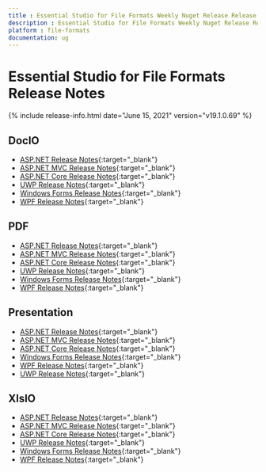 ```yaml
---
title : Essential Studio for File Formats Weekly Nuget Release Release Notes  
description : Essential Studio for File Formats Weekly Nuget Release Release Notes  
platform : file-formats
documentation: ug
---
```


# Essential Studio for File Formats  Release Notes  

{% include release-info.html date="June 15, 2021" version="v19.1.0.69" %} 

## DocIO

* [ASP.NET Release Notes](/aspnet/release-notes/v19.1.0.69#docio){:target="_blank"}
* [ASP.NET MVC Release Notes](/aspnetmvc/release-notes/v19.1.0.69#docio){:target="_blank"}
* [ASP.NET Core Release Notes](/aspnet-core/release-notes/v19.1.0.69#docio){:target="_blank"}
* [UWP Release Notes](/uwp/release-notes/v19.1.0.69#docio){:target="_blank"}
* [Windows Forms Release Notes](/windowsforms/release-notes/v19.1.0.69#docio){:target="_blank"}
* [WPF Release Notes](/wpf/release-notes/v19.1.0.69#docio){:target="_blank"}


## PDF

* [ASP.NET Release Notes](/aspnet/release-notes/v19.1.0.69#pdf){:target="_blank"}
* [ASP.NET MVC Release Notes](/aspnetmvc/release-notes/v19.1.0.69#pdf){:target="_blank"}
* [ASP.NET Core Release Notes](/aspnet-core/release-notes/v19.1.0.69#pdf){:target="_blank"}
* [UWP Release Notes](/uwp/release-notes/v19.1.0.69#pdf){:target="_blank"}
* [Windows Forms Release Notes](/windowsforms/release-notes/v19.1.0.69#pdf){:target="_blank"}
* [WPF Release Notes](/wpf/release-notes/v19.1.0.69#pdf){:target="_blank"}


## Presentation

* [ASP.NET Release Notes](/aspnet/release-notes/v19.1.0.69#presentation){:target="_blank"}
* [ASP.NET MVC Release Notes](/aspnetmvc/release-notes/v19.1.0.69#presentation){:target="_blank"}
* [ASP.NET Core Release Notes](/aspnet-core/release-notes/v19.1.0.69#presentation){:target="_blank"}
* [Windows Forms Release Notes](/windowsforms/release-notes/v19.1.0.69#presentation){:target="_blank"}
* [WPF Release Notes](/wpf/release-notes/v19.1.0.69#presentation){:target="_blank"}
* [UWP Release Notes](/uwp/release-notes/v19.1.0.69#presentation){:target="_blank"}


## XlsIO

* [ASP.NET Release Notes](/aspnet/release-notes/v19.1.0.69#xlsio){:target="_blank"}
* [ASP.NET MVC Release Notes](/aspnetmvc/release-notes/v19.1.0.69#xlsio){:target="_blank"}
* [ASP.NET Core Release Notes](/aspnet-core/release-notes/v19.1.0.69#xlsio){:target="_blank"}
* [UWP Release Notes](/uwp/release-notes/v19.1.0.69#xlsio){:target="_blank"}
* [Windows Forms Release Notes](/windowsforms/release-notes/v19.1.0.69#xlsio){:target="_blank"}
* [WPF Release Notes](/wpf/release-notes/v19.1.0.69#xlsio){:target="_blank"}
